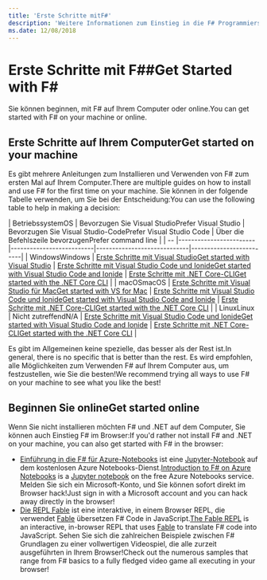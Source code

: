 ```yaml
---
title: 'Erste Schritte mitF#'
description: 'Weitere Informationen zum Einstieg in die F# Programmiersprache.'
ms.date: 12/08/2018
---
```

# <a name="get-started-with-f"></a><span data-ttu-id="35e88-103">Erste Schritte mit F#\#</span><span class="sxs-lookup"><span data-stu-id="35e88-103">Get Started with F\#</span></span>

<span data-ttu-id="35e88-104">Sie können beginnen, mit F# auf Ihrem Computer oder online.</span><span class="sxs-lookup"><span data-stu-id="35e88-104">You can get started with F# on your machine or online.</span></span>

## <a name="get-started-on-your-machine"></a><span data-ttu-id="35e88-105">Erste Schritte auf Ihrem Computer</span><span class="sxs-lookup"><span data-stu-id="35e88-105">Get started on your machine</span></span>

<span data-ttu-id="35e88-106">Es gibt mehrere Anleitungen zum Installieren und Verwenden von F# zum ersten Mal auf Ihrem Computer.</span><span class="sxs-lookup"><span data-stu-id="35e88-106">There are multiple guides on how to install and use F# for the first time on your machine.</span></span>  <span data-ttu-id="35e88-107">Sie können in der folgende Tabelle verwenden, um Sie bei der Entscheidung:</span><span class="sxs-lookup"><span data-stu-id="35e88-107">You can use the following table to help in making a decision:</span></span>

| <span data-ttu-id="35e88-108">Betriebssystem</span><span class="sxs-lookup"><span data-stu-id="35e88-108">OS</span></span> | <span data-ttu-id="35e88-109">Bevorzugen Sie Visual Studio</span><span class="sxs-lookup"><span data-stu-id="35e88-109">Prefer Visual Studio</span></span> | <span data-ttu-id="35e88-110">Bevorzugen Sie Visual Studio-Code</span><span class="sxs-lookup"><span data-stu-id="35e88-110">Prefer Visual Studio Code</span></span> | <span data-ttu-id="35e88-111">Über die Befehlszeile bevorzugen</span><span class="sxs-lookup"><span data-stu-id="35e88-111">Prefer command line</span></span> |
| -- |------------------------|--------------------------|-----------------------------|-------------------------|
| <span data-ttu-id="35e88-112">Windows</span><span class="sxs-lookup"><span data-stu-id="35e88-112">Windows</span></span> | [<span data-ttu-id="35e88-113">Erste Schritte mit Visual Studio</span><span class="sxs-lookup"><span data-stu-id="35e88-113">Get started with Visual Studio</span></span>](get-started-visual-studio.md) | [<span data-ttu-id="35e88-114">Erste Schritte mit Visual Studio Code und Ionide</span><span class="sxs-lookup"><span data-stu-id="35e88-114">Get started with Visual Studio Code and Ionide</span></span>](get-started-vscode.md) | [<span data-ttu-id="35e88-115">Erste Schritte mit .NET Core-CLI</span><span class="sxs-lookup"><span data-stu-id="35e88-115">Get started with the .NET Core CLI</span></span>](get-started-command-line.md) |
| <span data-ttu-id="35e88-116">macOS</span><span class="sxs-lookup"><span data-stu-id="35e88-116">macOS</span></span> | [<span data-ttu-id="35e88-117">Erste Schritte mit Visual Studio für Mac</span><span class="sxs-lookup"><span data-stu-id="35e88-117">Get started with VS for Mac</span></span>](get-started-with-visual-studio-for-mac.md) | [<span data-ttu-id="35e88-118">Erste Schritte mit Visual Studio Code und Ionide</span><span class="sxs-lookup"><span data-stu-id="35e88-118">Get started with Visual Studio Code and Ionide</span></span>](get-started-vscode.md) | [<span data-ttu-id="35e88-119">Erste Schritte mit .NET Core-CLI</span><span class="sxs-lookup"><span data-stu-id="35e88-119">Get started with the .NET Core CLI</span></span>](get-started-command-line.md) |
| <span data-ttu-id="35e88-120">Linux</span><span class="sxs-lookup"><span data-stu-id="35e88-120">Linux</span></span> | <span data-ttu-id="35e88-121">Nicht zutreffend</span><span class="sxs-lookup"><span data-stu-id="35e88-121">N/A</span></span> | [<span data-ttu-id="35e88-122">Erste Schritte mit Visual Studio Code und Ionide</span><span class="sxs-lookup"><span data-stu-id="35e88-122">Get started with Visual Studio Code and Ionide</span></span>](get-started-vscode.md) | [<span data-ttu-id="35e88-123">Erste Schritte mit .NET Core-CLI</span><span class="sxs-lookup"><span data-stu-id="35e88-123">Get started with the .NET Core CLI</span></span>](get-started-command-line.md) |

<span data-ttu-id="35e88-124">Es gibt im Allgemeinen keine spezielle, das besser als der Rest ist.</span><span class="sxs-lookup"><span data-stu-id="35e88-124">In general, there is no specific that is better than the rest.</span></span> <span data-ttu-id="35e88-125">Es wird empfohlen, alle Möglichkeiten zum Verwenden F# auf Ihrem Computer aus, um festzustellen, wie Sie die besten!</span><span class="sxs-lookup"><span data-stu-id="35e88-125">We recommend trying all ways to use F# on your machine to see what you like the best!</span></span>

## <a name="get-started-online"></a><span data-ttu-id="35e88-126">Beginnen Sie online</span><span class="sxs-lookup"><span data-stu-id="35e88-126">Get started online</span></span>

<span data-ttu-id="35e88-127">Wenn Sie nicht installieren möchten F# und .NET auf dem Computer, Sie können auch Einstieg F# im Browser:</span><span class="sxs-lookup"><span data-stu-id="35e88-127">If you'd rather not install F# and .NET on your machine, you can also get started with F# in the browser:</span></span>

* <span data-ttu-id="35e88-128">[Einführung in die F# für Azure-Notebooks](https://notebooks.azure.com/Microsoft/projects/2018-Intro-FSharp/html/Introduction%20to%20FSharp.ipynb) ist eine [Jupyter-Notebook](https://jupyter.org/) auf dem kostenlosen Azure Notebooks-Dienst.</span><span class="sxs-lookup"><span data-stu-id="35e88-128">[Introduction to F# on Azure Notebooks](https://notebooks.azure.com/Microsoft/projects/2018-Intro-FSharp/html/Introduction%20to%20FSharp.ipynb) is a [Jupyter notebook](https://jupyter.org/) on the free Azure Notebooks service.</span></span> <span data-ttu-id="35e88-129">Melden Sie sich ein Microsoft-Konto, und Sie können sofort direkt im Browser hack!</span><span class="sxs-lookup"><span data-stu-id="35e88-129">Just sign in with a Microsoft account and you can hack away directly in the browser!</span></span>
* <span data-ttu-id="35e88-130">[Die REPL Fable](https://fable.io/repl/) ist eine interaktive, in einem Browser REPL, die verwendet [Fable](https://fable.io/) übersetzen F# Code in JavaScript.</span><span class="sxs-lookup"><span data-stu-id="35e88-130">[The Fable REPL](https://fable.io/repl/) is an interactive, in-browser REPL that uses [Fable](https://fable.io/) to translate F# code into JavaScript.</span></span> <span data-ttu-id="35e88-131">Sehen Sie sich die zahlreichen Beispiele zwischen F# Grundlagen zu einer vollwertigen Videospiel, die alle zurzeit ausgeführten in Ihrem Browser!</span><span class="sxs-lookup"><span data-stu-id="35e88-131">Check out the numerous samples that range from F# basics to a fully fledged video game all executing in your browser!</span></span>
